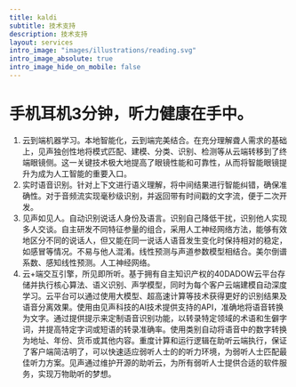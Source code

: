 ```yaml
---
title: kaldi
subtitle: 技术支持
description: 技术支持
layout: services
intro_image: "images/illustrations/reading.svg"
intro_image_absolute: true
intro_image_hide_on_mobile: false
---
```


# 手机耳机3分钟，听力健康在手中。

1. 云到端机器学习。本地智能化，云到端完美结合。在充分理解聋人需求的基础上，见声独创性地将模式匹配、建模、分类、识别、检测等从云端转移到了终端眼镜侧。这一关键技术极大地提高了眼镜性能和可靠性，从而将智能眼镜提升为成为人工智能的重要入口。
2. 实时语音识别。针对上下文进行语义理解，将中间结果进行智能纠错，确保准确性。对于音频流实现毫秒级识别，并返回带有时间戳的文字流，便于二次开发。
3. 见声如见人。自动识别说话人身份及语言。识别自己降低干扰，识别他人实现多人交谈。自主研发不同特征参量的组合，采用人工神经网络方法，能够有效地区分不同的说话人，但又能在同一说话人语音发生变化时保持相对的稳定，如感冒等情况。不易与他人混淆。线性预测与声道参数模型相结合。美尔倒谱系数、感知线性预测。人工神经网络。
4. 云+端交互引擎，所见即所听。基于拥有自主知识产权的40DADOW云平台存储并执行核心算法、语义识别、声学模型，同时为每个客户云端建模自动深度学习。云平台可以通过使用大模型、超高速计算等技术获得更好的识别结果及语音分离效果。使用由见声科技的AI技术提供支持的API，准确地将语音转换为文字。通过提供提示来定制语音识别功能，以转录特定领域的术语和生僻字词，并提高特定字词或短语的转录准确率。使用类别自动将语音中的数字转换为地址、年份、货币或其他内容。重度计算和运行逻辑在助听云端执行，保证了客户端简洁明了，可以快速适应弱听人士的的听力环境，为弱听人士匹配最佳听力方案。见声通过维护开源的助听云，为所有弱听人士提供合适的软件服务，实现万物助听的梦想。